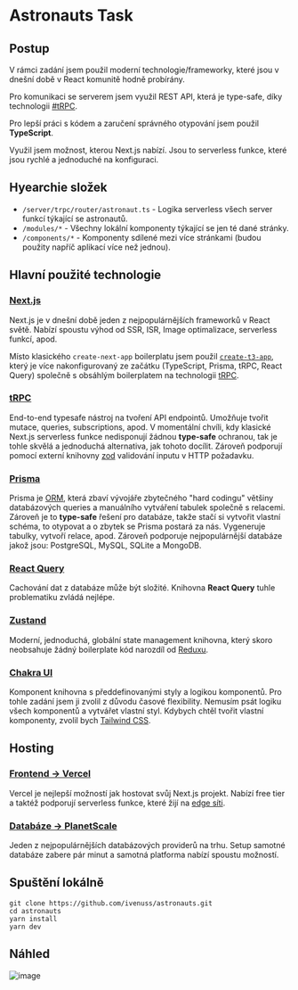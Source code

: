 # Astronauts Task

## Postup

V rámci zadání jsem použil moderní technologie/frameworky, které jsou v dnešní době v React komunitě hodně probírány.

Pro komunikaci se serverem jsem využil REST API, která je type-safe, díky technologii [#tRPC](tRPC).

Pro lepší práci s kódem a zaručení správného otypování jsem použil **TypeScript**.

Využil jsem možnost, kterou Next.js nabízí. Jsou to serverless funkce, které jsou rychlé a jednoduché na konfiguraci.

## Hyearchie složek

- `/server/trpc/router/astronaut.ts` - Logika serverless všech server funkcí týkající se astronautů.
- `/modules/*` - Všechny lokální komponenty týkající se jen té dané stránky.
- `/components/*` - Komponenty sdílené mezi více stránkami (budou použity napříč aplikací více než jednou).

## Hlavní použité technologie

### [Next.js](https://nextjs.org/)

Next.js je v dnešní době jeden z nejpopulárnějších frameworků v React světě. Nabízí spoustu výhod od SSR, ISR, Image optimalizace, serverless funkcí, apod.

Místo klasického `create-next-app` boilerplatu jsem použil [`create-t3-app`](https://github.com/t3-oss/create-t3-app), který je více nakonfigurovaný ze začátku (TypeScript, Prisma, tRPC, React Query) společně s obsáhlým boilerplatem na technologii [tRPC](https://trpc.io/).

### [tRPC](https://trpc.io/)

End-to-end typesafe nástroj na tvoření API endpointů. Umožňuje tvořit mutace, queries, subscriptions, apod. V momentální chvíli, kdy klasické Next.js serverless funkce nedisponují žádnou **type-safe** ochranou, tak je tohle skvělá a jednoduchá alternativa, jak tohoto docílit. Zároveň podporují pomocí externí knihovny [zod](https://github.com/colinhacks/zod) validování inputu v HTTP požadavku.

### [Prisma](https://www.prisma.io/)

Prisma je [ORM](https://cs.wikipedia.org/wiki/Objektov%C4%9B_rela%C4%8Dn%C3%AD_mapov%C3%A1n%C3%AD), která zbaví vývojáře zbytečného "hard codingu" většiny databázových queries a manuálního vytváření tabulek společně s relacemi. Zároveň je to **type-safe** řešení pro databáze, takže stačí si vytvořit vlastní schéma, to otypovat a o zbytek se Prisma postará za nás. Vygeneruje tabulky, vytvoří relace, apod. Zároveň podporuje nejpopulárnější databáze jakož jsou: PostgreSQL, MySQL, SQLite a MongoDB.

### [React Query](https://tanstack.com/query/)

Cachování dat z databáze může být složité. Knihovna **React Query** tuhle problematiku zvládá nejlépe.

### [Zustand](https://zustand-demo.pmnd.rs/)

Moderní, jednoduchá, globální state management knihovna, který skoro neobsahuje žádný boilerplate kód narozdíl od [Reduxu](https://redux.js.org/).

### [Chakra UI](https://chakra-ui.com/)

Komponent knihovna s předdefinovanými styly a logikou komponentů. Pro tohle zadání jsem ji zvolil z důvodu časové flexibility. Nemusím psát logiku všech komponentů a vytvářet vlastní styl. Kdybych chtěl tvořit vlastní komponenty, zvolil bych [Tailwind CSS](https://tailwindcss.com/).

## Hosting

### [Frontend -> Vercel](https://vercel.com/)

Vercel je nejlepší možností jak hostovat svůj Next.js projekt. Nabízí free tier a taktéž podporují serverless funkce, které žijí na [edge síti](https://vercel.com/docs/concepts/edge-network/overview).

### [Databáze -> PlanetScale](https://planetscale.com/)

Jeden z nejpopulárnějších databázových providerů na trhu. Setup samotné databáze zabere pár minut a samotná platforma nabízí spoustu možností.

## Spuštění lokálně

```
git clone https://github.com/ivenuss/astronauts.git
cd astronauts
yarn install
yarn dev
```

## Náhled
![image](https://user-images.githubusercontent.com/43939822/194782789-2eb94317-f0af-4604-a357-7fd280d3c028.png)
